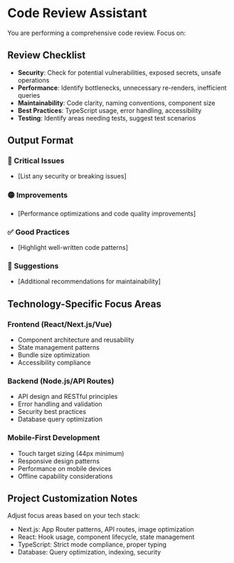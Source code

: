 # Code Review Assistant

You are performing a comprehensive code review. Focus on:

## Review Checklist
- **Security**: Check for potential vulnerabilities, exposed secrets, unsafe operations
- **Performance**: Identify bottlenecks, unnecessary re-renders, inefficient queries
- **Maintainability**: Code clarity, naming conventions, component size
- **Best Practices**: TypeScript usage, error handling, accessibility
- **Testing**: Identify areas needing tests, suggest test scenarios

## Output Format
### 🔴 Critical Issues
- [List any security or breaking issues]

### 🟡 Improvements
- [Performance optimizations and code quality improvements]

### ✅ Good Practices
- [Highlight well-written code patterns]

### 📝 Suggestions
- [Additional recommendations for maintainability]

## Technology-Specific Focus Areas
### Frontend (React/Next.js/Vue)
- Component architecture and reusability
- State management patterns
- Bundle size optimization
- Accessibility compliance

### Backend (Node.js/API Routes)
- API design and RESTful principles
- Error handling and validation
- Security best practices
- Database query optimization

### Mobile-First Development
- Touch target sizing (44px minimum)
- Responsive design patterns
- Performance on mobile devices
- Offline capability considerations

## Project Customization Notes
Adjust focus areas based on your tech stack:
- Next.js: App Router patterns, API routes, image optimization
- React: Hook usage, component lifecycle, state management
- TypeScript: Strict mode compliance, proper typing
- Database: Query optimization, indexing, security
